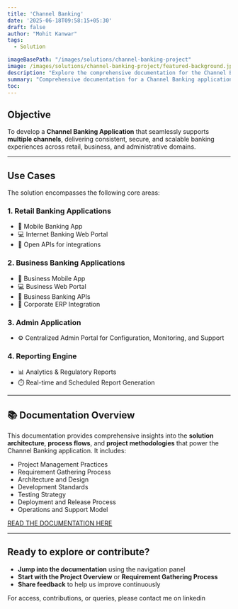 ```yaml
---
title: 'Channel Banking'
date: '2025-06-18T09:58:15+05:30'
draft: false
author: "Mohit Kanwar"
tags:
  - Solution

imageBasePath: "/images/solutions/channel-banking-project"
image: /images/solutions/channel-banking-project/featured-background.jpg
description: "Explore the comprehensive documentation for the Channel Banking Application designed to support multiple banking channels including Retail, Business, Admin, and Reporting. This guide covers all aspects of the Software Development Life Cycle (SDLC)—from project management and requirement gathering to architecture, development, testing, deployment, and support. Whether you're building mobile banking apps, web portals, APIs, or admin tools, this documentation serves as a central knowledge base for developers, architects, testers, and stakeholders involved in digital banking transformation."
summary: "Comprehensive documentation for a Channel Banking application covering SDLC processes, mobile and web apps, APIs, admin tools, and reporting. Supports retail and business banking use cases with detailed project, architecture, and development insights."
toc: 
---
```



## Objective

To develop a **Channel Banking Application** that seamlessly supports **multiple channels**, delivering consistent, secure, and scalable banking experiences across retail, business, and administrative domains.

---

## Use Cases

The solution encompasses the following core areas:

### 1. **Retail Banking Applications**

* 📱 Mobile Banking App
* 💻 Internet Banking Web Portal
* 🔌 Open APIs for integrations

### 2. **Business Banking Applications**

* 📱 Business Mobile App
* 💻 Business Web Portal
* 🔌 Business Banking APIs
* 🔄 Corporate ERP Integration

### 3. **Admin Application**

* ⚙️ Centralized Admin Portal for Configuration, Monitoring, and Support

### 4. **Reporting Engine**

* 📊 Analytics & Regulatory Reports
* ⏱️ Real-time and Scheduled Report Generation

---

## 📚 Documentation Overview

This documentation provides comprehensive insights into the **solution architecture**, **process flows**, and **project methodologies** that power the Channel Banking application.
It includes:

* Project Management Practices
* Requirement Gathering Process
* Architecture and Design
* Development Standards
* Testing Strategy
* Deployment and Release Process
* Operations and Support Model

<a href="https://mohitkanwar.github.io/channel-banking-project/" target="_blank" rel="noopener">READ THE DOCUMENTATION HERE</a>



---

## Ready to explore or contribute?
* **Jump into the documentation** using the navigation panel
* **Start with the Project Overview** or **Requirement Gathering Process**
* **Share feedback** to help us improve continuously

For access, contributions, or queries, please contact me on linkedin

